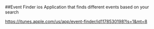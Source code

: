 ##Event Finder ios Application that finds different events
based on your search

https://itunes.apple.com/us/app/event-finder/id1178530198?ls=1&mt=8
